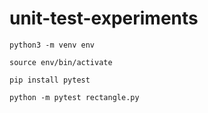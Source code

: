 # unit-test-experiments

```
python3 -m venv env
```

```
source env/bin/activate
```

```
pip install pytest
```

```
python -m pytest rectangle.py
```
